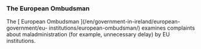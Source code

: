 ###  The European Ombudsman

The [ European Ombudsman ](/en/government-in-ireland/european-government/eu-
institutions/european-ombudsman/) examines complaints about maladministration
(for example, unnecessary delay) by EU institutions.

